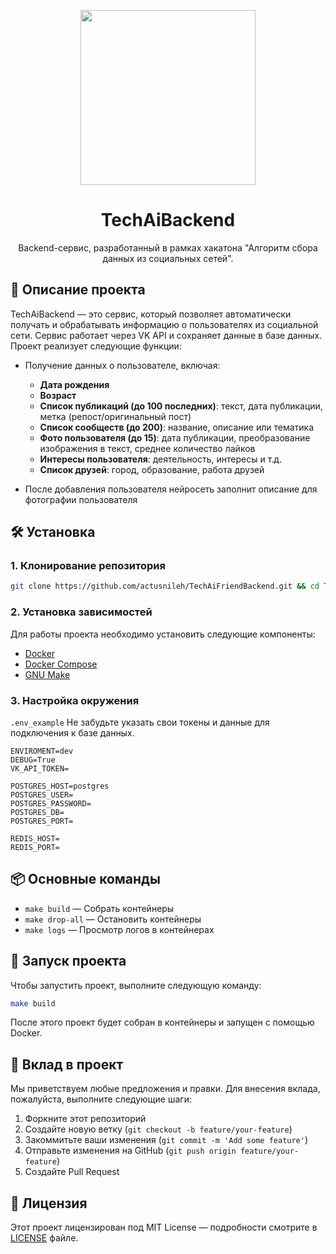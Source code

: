 
<p align="center">
  <img align="center" width="280" src="http://www.techfriendai.online/_next/image?url=%2F_next%2Fstatic%2Fmedia%2Frobot-hand.5c90df0f.png&w=3840&q=90"/>
</p>

<h1 align="center" id="title">TechAiBackend</h1>

<p align="center" id="description">Backend-сервис, разработанный в рамках хакатона "Алгоритм сбора данных из социальных сетей".</p>

## 📝 Описание проекта

TechAiBackend — это сервис, который позволяет автоматически получать и обрабатывать информацию о пользователях из социальной сети. Сервис работает через VK API и сохраняет данные в базе данных. Проект реализует следующие функции:

- Получение данных о пользователе, включая:
  - **Дата рождения**
  - **Возраст**
  - **Список публикаций (до 100 последних)**: текст, дата публикации, метка (репост/оригинальный пост)
  - **Список сообществ (до 200)**: название, описание или тематика
  - **Фото пользователя (до 15)**: дата публикации, преобразование изображения в текст, среднее количество лайков
  - **Интересы пользователя**: деятельность, интересы и т.д.
  - **Список друзей**: город, образование, работа друзей

- После добавления пользователя нейросеть заполнит описание для фотографии пользователя
  
## 🛠️ Установка

### 1. Клонирование репозитория

```bash
git clone https://github.com/actusnileh/TechAiFriendBackend.git && cd TechAiFriendBackend
```

### 2. Установка зависимостей

Для работы проекта необходимо установить следующие компоненты:

- [Docker](https://www.docker.com/get-started)
- [Docker Compose](https://docs.docker.com/compose/install/)
- [GNU Make](https://www.gnu.org/software/make/)

### 3. Настройка окружения

`.env_example`
Не забудьте указать свои токены и данные для подключения к базе данных.

```plaintext
ENVIROMENT=dev
DEBUG=True
VK_API_TOKEN=

POSTGRES_HOST=postgres
POSTGRES_USER=
POSTGRES_PASSWORD=
POSTGRES_DB=
POSTGRES_PORT=

REDIS_HOST=
REDIS_PORT=
```

## 📦 Основные команды

- `make build` — Собрать контейнеры
- `make drop-all` — Остановить контейнеры
- `make logs` — Просмотр логов в контейнерах

## 🚀 Запуск проекта

Чтобы запустить проект, выполните следующую команду:

```bash
make build
```

После этого проект будет собран в контейнеры и запущен с помощью Docker.

## 🤝 Вклад в проект

Мы приветствуем любые предложения и правки. Для внесения вклада, пожалуйста, выполните следующие шаги:

1. Форкните этот репозиторий
2. Создайте новую ветку (`git checkout -b feature/your-feature`)
3. Закоммитьте ваши изменения (`git commit -m 'Add some feature'`)
4. Отправьте изменения на GitHub (`git push origin feature/your-feature`)
5. Создайте Pull Request

## 📄 Лицензия

Этот проект лицензирован под MIT License — подробности смотрите в [LICENSE](LICENSE) файле.
